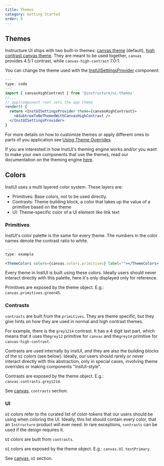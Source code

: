 ```yaml
---
title: Themes
category: Getting Started
order: 8
---
```


## Themes

Instructure UI ships with two built-in themes: [canvas theme](#canvas) (default), [high contrast canvas theme](#canvas-high-contrast).
They are meant to be used together, `canvas` provides 4.5:1 contrast, while `canvas-high-contrast` 7.0:1.

You can change the theme used with the [InstUISettingsProvider](#InstUISettingsProvider) component:

```jsx
---
type: code
---
import { canvasHighContrast } from '@instructure/ui-themes'
//...
// app/component root sets the app theme
render() {
  return <InstUISettingsProvider theme={canvasHighContrast}>
    <ASubtreeToBeThemedWithCanvasHighContrast />
  </InstUISettingsProvider>
}
```

For more details on how to customize themes or apply different ones to parts of you application see [Using Theme Overrides](/#using-theme-overrides).

If you are interested in how InstUI's theming engine works and/or you want to make your own components that use the themes,
read our documentation on the theming engine [here](#theming-basics).

## Colors

InstUI uses a multi layered color system. These layers are:

- Primitives: Base colors, not to be used directly.
- Contrasts: Theme building block, a color that takes up the value of a primitive based on the theme
- UI: Theme-specific color of a UI element like link text

### Primitives

InstUI's color palette is the same for every theme. The numbers in the color names denote the contrast ratio to white.

```jsx
---
type: example
---
<ThemeColors colors={canvas.colors.primitives} label=""></ThemeColors>
```

Every theme in InstUI is built using these colors. Ideally users should never interact directly with this palette, here it's only displayed only for reference.

Primitives are exposed by the theme object. E.g.: `canvas.primitives.green45`.

### Contrasts

`contrasts` are built from the `primitives`. They are theme specific, but they give hints on how they are used in normal and high contrast themes.

For example, there is the `grey1214` contrast. It has a 4 digit last part, which means that it uses the`grey12`
primitive for `canvas` and the`grey14` primitive for `canvas-high-contrast`.

Contrasts are used internally by instUI, and they are also the building blocks of the `UI` colors (see below).
Ideally, our users should rarely or never interact directly with this abstraction, only in special cases, involving theme overrides or making components "instUI-style".

Contrasts are exposed by the theme object. E.g.: `canvas.contrasts.grey1214`.

See [canvas](/#canvas), `contrasts` section.

### UI

`UI` colors refer to the curated list of color-tokens that our users should be using when coloring the UI. Ideally, this list should contain every color, that an `Instructure` product will ever need. In rare exceptions, `contrasts` can be used if the design requires it.

`UI` colors are built from `contrasts`.

`UI` colors are exposed by the theme object. E.g.: `canvas.UI.textPrimary`.

See [canvas](/#canvas), `UI` section.
